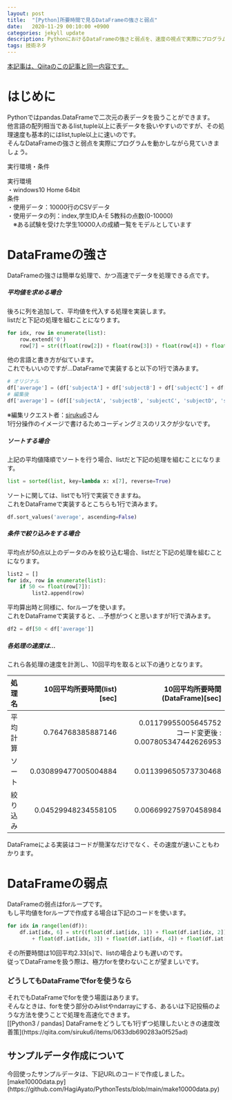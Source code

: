```yaml
---
layout: post
title:  "[Python]所要時間で見るDataFrameの強さと弱点"
date:   2020-11-29 00:10:00 +0900
categories: jekyll update
description: PythonにおけるDataFrameの強さと弱点を、速度の視点で実際にプログラムを動かしながら見ていきましょう。
tags: 技術ネタ
---
```

[本記事は、Qiitaのこの記事と同一内容です。](https://qiita.com/hagii-x/items/b226c12f489f22eb2a20)

<h1>はじめに</h1>
Pythonではpandas.DataFrameで二次元の表データを扱うことができます。<br/>
他言語の配列相当であるlist,tuple以上に表データを扱いやすいのですが、その処理速度も基本的にはlist,tuple以上に速いのです。<br/>
そんなDataFrameの強さと弱点を実際にプログラムを動かしながら見ていきましょう。<br/>
<p>実行環境・条件</p>
実行環境<br/>
・windows10 Home 64bit<br/>
条件<br/>
・使用データ：10000行のCSVデータ<br/>
・使用データの列：index,学生ID,A-E 5教科の点数(0-10000)<br/>
　※ある試験を受けた学生10000人の成績一覧をモデルとしています<br/>
<h1>DataFrameの強さ</h1>
DataFrameの強さは簡単な処理で、かつ高速でデータを処理できる点です。
<h5>平均値を求める場合</h5>
後ろに列を追加して、平均値を代入する処理を実装します。<br/>
listだと下記の処理を組むことになります。

```python
for idx, row in enumerate(list):
	row.extend('0')
	row[7] = str((float(row[2]) + float(row[3]) + float(row[4]) + float(row[5]) + float(row[6]))/5.0)
```
他の言語と書き方が似ています。<br/>
これでもいいのですが…DataFrameで実装すると以下の1行で済みます。

```python
# オリジナル
df['average'] = (df['subjectA'] + df['subjectB'] + df['subjectC'] + df['subjectD'] + df['subjectE'])/5
# 編集後
df['average'] = (df[['subjectA', 'subjectB', 'subjectC', 'subjectD', 'subjectE']].sum(axis=1))/5
```
※編集リクエスト者：[siruku6](https://qiita.com/siruku6)さん<br/>
1行分操作のイメージで書けるためコーディングミスのリスクが少ないです。
<h5>ソートする場合</h5>
上記の平均値降順でソートを行う場合、listだと下記の処理を組むことになります。

```python
list = sorted(list, key=lambda x: x[7], reverse=True)
```
ソートに関しては、listでも1行で実装できますね。<br/>
これをDataFrameで実装するとこちらも1行で済みます。

```python
df.sort_values('average', ascending=False)
```
<h5>条件で絞り込みをする場合</h5>
平均点が50点以上のデータのみを絞り込む場合、listだと下記の処理を組むことになります。

```python
list2 = []
for idx, row in enumerate(list):
	if 50 <= float(row[7]):
		list2.append(row)
```
平均算出時と同様に、forループを使います。<br/>
これをDataFrameで実装すると、…予想がつくと思いますが1行で済みます。

```python
df2 = df[50 < df['average']]
```
<h5>各処理の速度は…</h5>
これら各処理の速度を計測し、10回平均を取ると以下の通りとなります。

| 処理名 | 10回平均所要時間(list)[sec] | 10回平均所要時間(DataFrame)[sec] |
|:--|--:|--:|
| 平均計算 | 0.764768385887146 | 0.01179955005645752<br/>コード変更後 : 0.007805347442626953 |
| ソート | 0.030899477005004884 | 0.011399650573730468 |
| 絞り込み | 0.04529948234558105 | 0.006699275970458984 |

DataFrameによる実装はコードが簡潔なだけでなく、その速度が速いこともわかります。
<h1>DataFrameの弱点</h1>
DataFrameの弱点はforループです。<br/>
もし平均値をforループで作成する場合は下記のコードを使います。

```python
for idx in range(len(df)):
	df.iat[idx, 6] = str((float(df.iat[idx, 1]) + float(df.iat[idx, 2])
		+ float(df.iat[idx, 3]) + float(df.iat[idx, 4]) + float(df.iat[idx, 5])/5.0))
```
その所要時間は10回平均2.33[s]で、listの場合よりも遅いのです。<br/>
従ってDataFrameを扱う際は、極力forを使わないことが望ましいです。
<h3>どうしてもDataFrameでforを使うなら</h3>
それでもDataFrameでforを使う場面はあります。<br/>
そんなときは、forを使う部分のみlistやndarrayにする、あるいは下記投稿のような方法を使うことで処理を高速化できます。<br/>
[[Python3 / pandas] DataFrameをどうしても1行ずつ処理したいときの速度改善策](https://qiita.com/siruku6/items/0633db690283a0f525ad)
<h2>サンプルデータ作成について</h2>
今回使ったサンプルデータは、下記URLのコードで作成しました。<br/>
[make10000data.py](https://github.com/HagiAyato/PythonTests/blob/main/make10000data.py)

